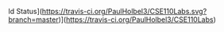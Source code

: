 ld Status](https://travis-ci.org/PaulHolbel3/CSE110Labs.svg?branch=master)](https://travis-ci.org/PaulHolbel3/CSE110Labs)
